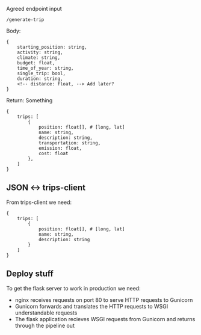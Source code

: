 Agreed endpoint input

```
/generate-trip
```

Body:

```
{
    starting_position: string,
    activity: string,
    climate: string,
    budget: float,
    time_of_year: string,
    single_trip: bool,
    duration: string,
    <!-- distance: float, --> Add later?
}
```

Return:
Something

```
{
    trips: [
        {
            position: float[], # [long, lat]
            name: string,
            description: string,
            transportation: string,
            emission: float,
            cost: float
        },
    ]
}
```

## JSON <-> trips-client

From trips-client we need:

```
{
    trips: [
        {
            position: float[], # [long, lat]
            name: string,
            description: string
        }
    ]
}
```

## Deploy stuff

To get the flask server to work in production we need:

- nginx receives requests on port 80 to serve HTTP requests to Gunicorn
- Gunicorn forwards and translates the HTTP requests to WSGI understandable requests
- The flask application recieves WSGI requests from Gunicorn and returns through the pipeline out
